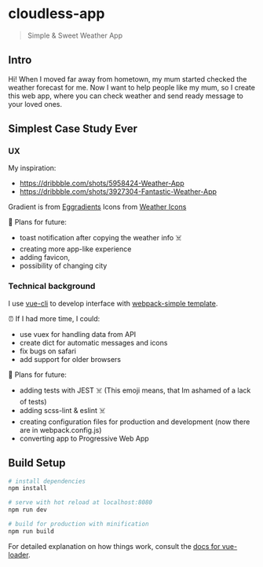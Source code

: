 # cloudless-app

> Simple & Sweet Weather App

## Intro

Hi!
When I moved far away from hometown, my mum started checked the weather forecast for me. 
Now I want to help people like my mum, so I create this web app, where you can check weather and send ready message to your loved ones.

## Simplest Case Study Ever

### UX
My inspiration:
- https://dribbble.com/shots/5958424-Weather-App
- https://dribbble.com/shots/3927304-Fantastic-Weather-App

Gradient is from [Eggradients](https://www.eggradients.com/)
Icons from [Weather Icons](https://erikflowers.github.io/weather-icons/)

🔮 Plans for future:
- toast notification after copying the weather info ☠️
- creating more app-like experience
- adding favicon,
- possibility of changing city

### Technical background
I use [vue-cli](https://cli.vuejs.org/) to develop interface with [webpack-simple template](https://github.com/vuejs-templates/webpack-simple).

⏰ If I had more time, I could:
- use vuex for handling data from API
- create dict for automatic messages and icons
- fix bugs on safari
- add support for older browsers

🔮 Plans for future:
- adding tests with JEST ☠️  (This emoji means, that Im ashamed of a lack of tests)
- adding scss-lint & eslint ☠️
- creating configuration files for production and development (now there are in webpack.config.js)
- converting app to Progressive Web App

## Build Setup

``` bash
# install dependencies
npm install

# serve with hot reload at localhost:8080
npm run dev

# build for production with minification
npm run build
```

For detailed explanation on how things work, consult the [docs for vue-loader](http://vuejs.github.io/vue-loader).
